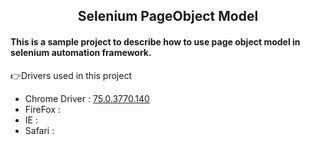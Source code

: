 <h2 align="center">Selenium PageObject Model</h2>
<h4>This is a sample project to describe how to use page object model in selenium automation framework.</h4>

👉Drivers used in this project
* Chrome Driver : [75.0.3770.140](http://chromedriver.chromium.org/)
* FireFox       : 
* IE            :
* Safari        :